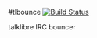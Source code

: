 #tlbounce [![Build Status](https://travis-ci.org/talklibre/tlbounce.png?branch=master)](https://travis-ci.org/talklibre/tlbounce)

talklibre IRC bouncer
